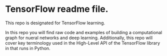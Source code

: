 # TensorFlow readme file. 

This repo is designated for TensorFlow learning.

In this repo you will find raw code and examples of building a computational graph for nueral networks and deep learning. Additionally, this repo will cover key terminology used in the High-Level API of the TensorFlow library in that runs in Python.

